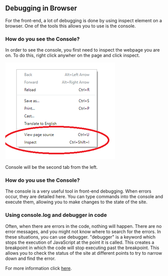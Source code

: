 ## Debugging in Browser
For the front-end, a lot of debugging is done by using inspect element on a browser. One of the tools this allows you to use is the console.

### How do you see the Console?
In order to see the console, you first need to inspect the webpage you are on. To do this, right click anywher on the page and click inspect.

![alt text][logo]

[logo]: ..\images\chrome-right-click-inspect.png "Logo Title Text 2"

Console will be the second tab from the left.

### How do you use the Console?
The console is a very useful tool in front-end debugging. When errors occur, they are detailed here. You can type commands into the console and execute them, allowing you to make changes to the state of the site. 

### Using console.log and debugger in code
Often, when there are errors in the code, nothing will happen. There are no error messages, and you might not know where to search for the errors. In these situations, you can use debugger. "debugger" is a keyword which stops the execution of JavaScript at the point it is called. This creates a breakpoint in which the code will stop executing past the breakpoint. This allows you to check the status of the site at different points to try to narrow down and find the error.

For more information click [here](https://www.w3schools.com/js/js_debugging.asp).